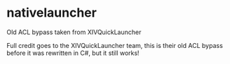 # nativelauncher
Old ACL bypass taken from XIVQuickLauncher

Full credit goes to the XIVQuickLauncher team, this is their old ACL bypass before it was rewritten in C#, but
it still works!
